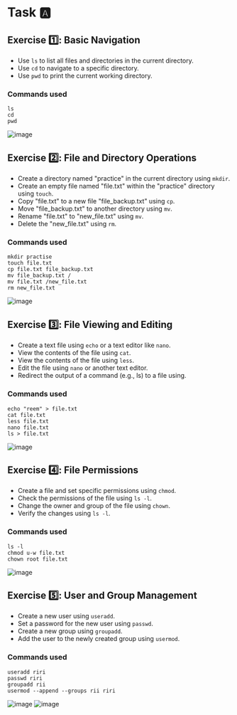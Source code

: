 # Task 🅰️
## Exercise 1️⃣: Basic Navigation
* Use `ls` to list all files and directories in the current directory.
* Use `cd` to navigate to a specific directory.
* Use `pwd` to print the current working directory.
### Commands used
```shell
ls
cd
pwd
```
![image](https://github.com/Reemaa828/Linux_11_5/assets/112731236/2be505d1-0058-4ed8-93ff-a8393347194c)


## Exercise 2️⃣: File and Directory Operations
* Create a directory named "practice" in the current directory using `mkdir`.
* Create an empty file named "file.txt" within the "practice" directory using `touch`.
* Copy "file.txt" to a new file "file_backup.txt" using `cp`.
* Move "file_backup.txt" to another directory using `mv`.
* Rename "file.txt" to "new_file.txt" using `mv`.
* Delete the "new_file.txt" using `rm`.
### Commands used
```shell
mkdir practise
touch file.txt
cp file.txt file_backup.txt
mv file_backup.txt /
mv file.txt /new_file.txt
rm new_file.txt
```
![image](https://github.com/Reemaa828/Linux_11_5/assets/112731236/f134f4df-ff6d-4c8f-ad14-2a7e510506b8)

## Exercise 3️⃣: File Viewing and Editing
* Create a text file using `echo` or a text editor like `nano`.
* View the contents of the file using `cat`.
* View the contents of the file using `less`.
* Edit the file using `nano` or another text editor.
* Redirect the output of a command (e.g., ls) to a file using.
### Commands used
```shell
echo "reem" > file.txt
cat file.txt
less file.txt
nano file.txt
ls > file.txt
```
![image](https://github.com/Reemaa828/Linux_11_5/assets/112731236/51875779-b3e8-4b5f-af45-5453587ee85c)

## Exercise 4️⃣: File Permissions
* Create a file and set specific permissions using `chmod`.
* Check the permissions of the file using `ls -l`.
* Change the owner and group of the file using `chown`.
* Verify the changes using `ls -l`.
### Commands used
```shell
ls -l
chmod u-w file.txt
chown root file.txt
```
![image](https://github.com/Reemaa828/Linux_11_5/assets/112731236/458a88ea-3397-418a-8ddb-bd7550d51799)

## Exercise 5️⃣: User and Group Management
- Create a new user using `useradd`.
- Set a password for the new user using `passwd`.
- Create a new group using `groupadd`.
- Add the user to the newly created group using `usermod`.
### Commands used
```shell
useradd riri
passwd riri
groupadd rii
usermod --append --groups rii riri
```
![image](https://github.com/Reemaa828/Linux_11_5/assets/112731236/9cadedca-ff5a-4fdc-b920-6846d74e81df)
![image](https://github.com/Reemaa828/Linux_11_5/assets/112731236/8f99d91f-81e0-4c2f-b6bf-0844f433ac9b)

